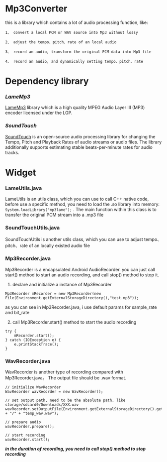 #  Mp3Converter
this is a library which contains a lot of audio processing function, like:

    1、 convert a local PCM or WAV source into Mp3 without lossy
    
    2、 adjust the tempo、pitch、rate of an local audio
    
    3、 record an audio, transform the original PCM data into Mp3 file
    
    4、 record an audio, and dynamically setting tempo、pitch、rate

# Dependency library
### **_LameMp3_**
[LameMp3](http://lame.sourceforge.net/) library which is a high quality MPEG Audio Layer III (MP3) encoder licensed under the LGP.

### **_SoundTouch_**
[SoundTouch](https://www.surina.net/soundtouch/) is an open-source audio processing library for changing the Tempo, Pitch and Playback Rates of audio streams or audio files. The library additionally supports estimating stable beats-per-minute rates for audio tracks.

# Widget
### LameUtils.java
LameUtils is an utils class, which you can use to call C++ native code, before use a specific method, you need to load the .so
library into memory: `System.loadLibrary("mp3lame");` . The main function within this class is to transfer the original PCM stream into a .mp3 file

### SoundTouchUtils.java
SoundTouchUtils is another utils class, which you can use to adjust tempo、pitch、rate of an locally existed audio file

### Mp3Recorder.java
Mp3Recorder is a encapsulated Android AudioRecorder. you can just call start() method to start an
audio recording, and call stop() method to stop it.
<br>
1. declare and initialize a instance of Mp3Recorder
```
Mp3Recorder mRecorder = new Mp3Recorder(new File(Environment.getExternalStorageDirectory(),"test.mp3"));
```

as you can see in Mp3Recorder.java, i use default params for sample_rate and bit_rate

2. call Mp3Recorder.start() method to start the audio recording
```
try {
    mRecorder.start();
} catch (IOException e) {
    e.printStackTrace();
}
```
### WavRecorder.java
WavRecorder is another type of recording compared with Mp3Recorder.java。 The output file should be .wav format.

```
// initialize WavRecorder
WavRecorder wavRecorder = new WavRecorder();

// set output path, need to be the absolute path, like storage/sdcard0/Downloads/XXX.wav
wavRecorder.setOutputFile(Environment.getExternalStorageDirectory().getAbsolutePath() + "/" + "temp_wav.wav");

// prepare audio
wavRecorder.prepare();

// start recording
wavRecorder.start();
```
<b><i>in the duration of recording, you need to call stop() method to stop recording</i></b>
